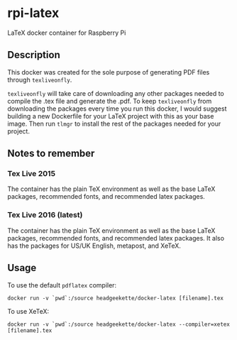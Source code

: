 # rpi-latex
LaTeX docker container for Raspberry Pi

## Description

This docker was created for the sole purpose of generating PDF files through `texliveonfly`. 

`texliveonfly` will take care of downloading any other packages needed to compile the .tex file and generate the .pdf. To keep `texliveonfly` from downloading the packages every time you run this docker, I would suggest building a new Dockerfile for your LaTeX project with this as your base image. Then run `tlmgr` to install the rest of the packages needed for your project.

## Notes to remember

### Tex Live 2015
The container has the plain TeX environment as well as the base LaTeX packages, recommended fonts, and recommended latex packages.  

### Tex Live 2016 (latest)

The container has the plain TeX environment as well as the base LaTeX packages, recommended fonts, and recommended latex packages. It also has the packages for US/UK English, metapost, and XeTeX.

## Usage

To use the default `pdflatex` compiler:
```
docker run -v `pwd`:/source headgeekette/docker-latex [filename].tex
```

To use XeTeX:
```
docker run -v `pwd`:/source headgeekette/docker-latex --compiler=xetex [filename].tex
```
